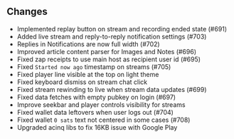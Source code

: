 ## Changes
- Implemented replay button on stream and recording ended state (#691)
- Added live stream and reply-to-reply notification settings (#703)
- Replies in Notifications are now full width (#702)
- Improved article content parser for Images and Notes (#696)
- Fixed zap receipts to use main host as recipient user id (#695)
- Fixed `Started now ago` timestamp on streams (#705)
- Fixed player line visible at the top on light theme
- Fixed keyboard dismiss on stream chat click
- Fixed stream rewinding to live when stream data updates (#699)
- Fixed data fetches with empty pubkey on login (#697)
- Improve seekbar and player controls visibility for streams
- Fixed wallet data leftovers when user logs out (#704)
- Fixed wallet `0 sats` text not centered in some cases (#708)
- Upgraded acinq libs to fix 16KB issue with Google Play
